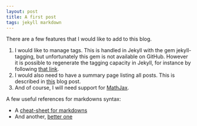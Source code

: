 ```yaml
---
layout: post
title: A first post
tags: jekyll markdown
---
```


There are a few features that I would like to add to this blog.
1. I would like to manage tags. This is handled in Jekyll with the gem
jekyll-tagging, but unfortunately this gem is not available on GitHub. However
it is possible to regenerate the tagging capacity in Jekyll, for instance
by following [that link](http://longqian.me/2017/02/09/github-jekyll-tag/).
2. I would also need to have a summary page listing all posts. This is described
in [this](http://joshualande.com/jekyll-github-pages-poole) blog post.
3. And of course, I will need support for
[MathJax](https://github.com/github/pages-gem/issues/307).

A few useful references for markdowns syntax:
* A [cheat-sheet for markdowns](https://gist.github.com/roachhd/779fa77e9b90fe945b0c)
* And another, [better one](https://github.com/adam-p/markdown-here/wiki/Markdown-Cheatsheet)
